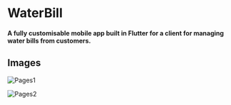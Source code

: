 # WaterBill

#### A fully customisable mobile app built in Flutter for a client for managing water bills from customers.

## Images

![Pages1](https://cdn.discordapp.com/attachments/1254813443383492608/1262305137330880522/collage_1.jpg?ex=66961cc5&is=6694cb45&hm=d091e253c55ab9514b910352f3a3dfdbb074394df9a0e93122e6aa5576ee9f35&)

![Pages2](https://cdn.discordapp.com/attachments/1254813443383492608/1262305688776998942/collage_2.jpg?ex=66961d48&is=6694cbc8&hm=cbff20d4a510f434b8551f89356428f8d31be3dee56c8a5982e53335e08bdaab&)
